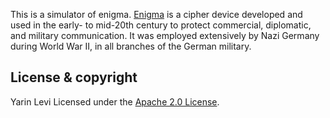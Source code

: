 This is a simulator of enigma.
[Enigma](https://en.wikipedia.org/wiki/Enigma_machine) is a cipher device developed and used in the early- to mid-20th century to protect commercial, diplomatic, and military communication. It was employed extensively by Nazi Germany during World War II, in all branches of the German military.

## License & copyright
Yarin Levi
Licensed under the [Apache 2.0 License](LICENSE).
